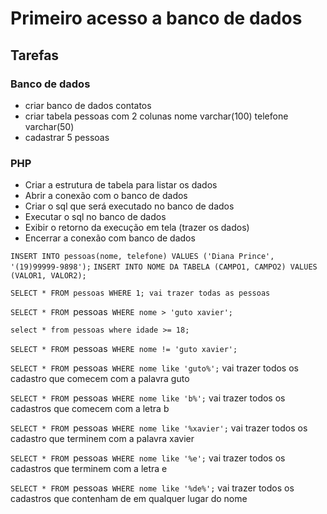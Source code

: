 # Primeiro acesso a banco de dados
## Tarefas
### Banco de dados
- criar banco de dados contatos
- criar tabela pessoas com 2 colunas
    nome varchar(100)
    telefone varchar(50)
- cadastrar 5 pessoas
### PHP
- Criar a estrutura de tabela para listar os dados 
- Abrir a conexão com o banco de dados
- Criar o sql que será executado no banco de dados
- Executar o sql no banco de dados
- Exibir o retorno da execução em tela (trazer os dados)
- Encerrar a conexão com banco de dados

`INSERT INTO pessoas(nome, telefone) VALUES ('Diana Prince', '(19)99999-9898');` 
`INSERT INTO NOME DA TABELA (CAMPO1, CAMPO2) VALUES (VALOR1, VALOR2);`

`SELECT * FROM pessoas WHERE 1; vai trazer todas as pessoas`

`SELECT * FROM `pessoas` WHERE nome > 'guto xavier';`

`select * from pessoas where idade >= 18;`

`SELECT * FROM `pessoas` WHERE nome != 'guto xavier';`

`SELECT * FROM `pessoas` WHERE nome like 'guto%';` vai trazer todos os cadastro que comecem com a palavra guto

`SELECT * FROM `pessoas` WHERE nome like 'b%';` vai trazer todos os cadastros que comecem com a letra b

`SELECT * FROM `pessoas` WHERE nome like '%xavier';` vai trazer todos os cadastro que terminem com a palavra xavier

`SELECT * FROM `pessoas` WHERE nome like '%e';` vai trazer todos os cadastros que terminem com a letra e

`SELECT * FROM `pessoas` WHERE nome like '%de%';` vai trazer todos os cadastros que contenham de em qualquer lugar do nome